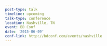 ```yaml
---
post-type: talk
timeline: upcoming
talk-type: conference
location: Nashville, TN
event: BD Conf
date: '2015-06-09'
conf-link: http://bdconf.com/events/nashville
---
```

